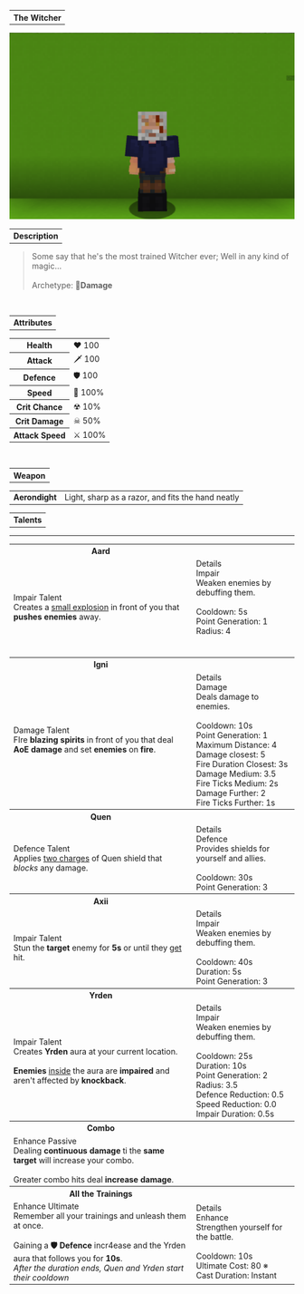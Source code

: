 
<table>
    <tr>
        <th>The Witcher</th>
    </tr>
</table>

![The Witcher Selfie](Witcher.png)

<table>
    <tr>
        <th>Description</th>
    </tr>
</table>

>Some say that he's the most trained Witcher ever; Well in any kind of magic...
<br><br>Archetype: 💢<b>Damage</b>


<br>
<table>
    <tr>
        <th>Attributes</th>
    </tr>
</table>
<table>
  <tr>
    <th>Health</th>
    <td>♥ 100</td>
  </tr>
    <th>Attack</th>
    <td>🗡 100</td>
  <tr>
    <th>Defence</th>
    <td>🛡 100</td>
  </tr>
  <tr>
    <th>Speed</th>
    <td>🌊 100%</td>
  </tr>
  <tr>
    <th>Crit Chance</th>
    <td>☢ 10%</td>
  </tr>
  <tr>
    <th>Crit Damage</th>
    <td>☠ 50%</td>
  </tr>
  <tr>
    <th>Attack Speed</th>
    <td>⚔ 100%</td>
  </tr>
</table>
<br>

<table>
    <tr>
        <th>Weapon</th>
    </tr>
</table>
<table>
    <tr>
        <td><b>Aerondight</b></td>
        <td>Light, sharp as a razor, and fits the hand neatly</td>
    </tr>
</table>

<table>
    <tr>
        <th>Talents</th>
    </tr>
</table>

---
<table>
  <tr>
    <th>Aard</th>
    <th></th>
  </tr>
  <tr>
    <td>
        Impair Talent
        <br>Creates a <u>small explosion</u> in front of you that <b>pushes enemies</b> away.
    </td>
    <td>
        Details
        <br>Impair
        <br>Weaken enemies by debuffing them.
        <br><br>Cooldown: 5s
        <br>Point Generation: 1
        <br>Radius: 4
        <br><br><br> 
    </td>
  </tr>

  <tr>
    <th>Igni</th>
    <th></th>
  </tr>
  <tr>
    <td>
        Damage Talent
        <br>FIre <b>blazing spirits</b> in front of you that deal <b>AoE damage</b> and set <b>enemies</b> on <b>fire</b>.
    </td>
    <td>
        Details
        <br>Damage
        <br>Deals damage to enemies.
        <br><br>Cooldown: 10s
        <br>Point Generation: 1
        <br>Maximum Distance: 4
        <br>Damage closest: 5
        <br>Fire Duration Closest: 3s
        <br>Damage Medium: 3.5
        <br>Fire Ticks Medium: 2s
        <br>Damage Further: 2
        <br>Fire Ticks Further: 1s
    </td>
  </tr>
  
  <tr>
    <th>Quen</th>
    <th></th>
  </tr>
  <tr>
    <td>
        Defence Talent
        <br>Applies <u>two charges</u> of Quen shield that <i>blocks</i> any damage.
    </td>
    <td>
        Details
        <br>Defence
        <br>Provides shields for yourself and allies.
        <br><br>Cooldown: 30s
        <br>Point Generation: 3
    </td>
  </tr>

  <tr>
    <th>Axii</th>
    <th></th>
  </tr>
  <tr>
    <td>
        Impair Talent
        <br>Stun the <b>target</b> enemy for <b>5s</b> or until they <u>get</u> hit.
    </td>
    <td>
        Details
        <br>Impair
        <br>Weaken enemies by debuffing them.
        <br><br>Cooldown: 40s
        <br>Duration: 5s
        <br>Point Generation: 3
    </td>
  </tr>

  <tr>
    <th>Yrden</th>
    <th></th>
  </tr>
  <tr>
    <td>
        Impair Talent
        <br>Creates <b>Yrden</b> aura at your current location.
        <br><br><b>Enemies</b> <u>inside</u> the aura are <b>impaired</b> and aren't affected by <b>knockback</b>.
    </td>
    <td>
        Details
        <br>Impair
        <br>Weaken enemies by debuffing them.
        <br><br>Cooldown: 25s
        <br>Duration: 10s
        <br>Point Generation: 2
        <br>Radius: 3.5
        <br>Defence Reduction: 0.5
        <br>Speed Reduction: 0.0
        <br>Impair Duration: 0.5s
    </td>
  </tr>

  <tr>
    <th>Combo</th>
    <th></th>
  </tr>
  <tr>
    <td>
        Enhance Passive
        <br>Dealing <b>continuous damage</b> ti the <b>same target</b> will increase your combo.
        <br><br>Greater combo hits deal <b>increase damage</b>.
    </td>
    <td></td>
  </tr>

  <tr>
    <th>All the Trainings</th>
    <th></th>
  </tr>
  <tr>
    <td>
        Enhance Ultimate
        <br>Remember all your trainings and unleash them at once.
        <br><br>Gaining a <b>🛡 Defence</b> incr4ease and the Yrden aura that follows you for <b>10s</b>.
        <br><i>After the duration ends, Quen and Yrden start their cooldown</i>
    </td>
    <td>
        Details
        <br>Enhance
        <br>Strengthen yourself for the battle.
        <br><br>Cooldown: 10s
        <br>Ultimate Cost: 80 ※
        <br>Cast Duration: Instant
    </td>
  </tr>
</table>